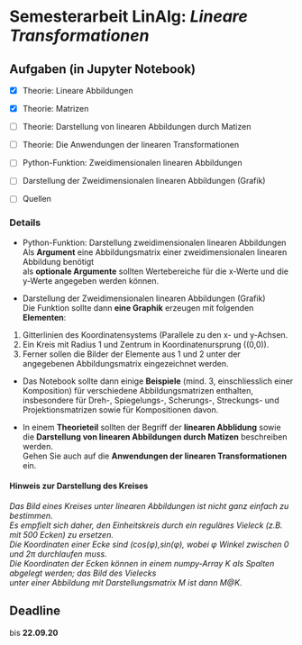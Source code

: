 # Semesterarbeit LinAlg: *Lineare Transformationen*

## Aufgaben (in Jupyter Notebook)

- [X] Theorie: Lineare Abbildungen
- [X] Theorie: Matrizen
- [ ] Theorie: Darstellung von linearen Abbildungen durch Matizen
- [ ] Theorie: Die Anwendungen der linearen Transformationen  
- [ ] Python-Funktion: Zweidimensionalen linearen Abbildungen
- [ ] Darstellung der Zweidimensionalen linearen Abbildungen (Grafik)
- [ ] Quellen


### Details  

* Python-Funktion: Darstellung zweidimensionalen linearen Abbildungen  
   Als **Argument** eine Abbildungsmatrix einer zweidimensionalen linearen Abbildung benötigt  
   als **optionale Argumente** sollten Wertebereiche für die x-Werte und die y-Werte angegeben werden können.  

* Darstellung der Zweidimensionalen linearen Abbildungen (Grafik)  
   Die Funktion sollte dann **eine Graphik** erzeugen mit folgenden **Elementen**:  
1. Gitterlinien des Koordinatensystems (Parallele zu den x- und y-Achsen.  
2. Ein Kreis mit Radius 1 und Zentrum in Koordinatenursprung ((0,0)).  
3. Ferner sollen die Bilder der Elemente aus 1 und 2 unter der angegebenen Abbildungsmatrix eingezeichnet werden.  


* Das Notebook sollte dann einige **Beispiele** (mind. 3, einschliesslich einer Komposition) für verschiedene Abbildungsmatrizen enthalten, insbesondere für Dreh-, Spiegelungs-, Scherungs-, Streckungs- und Projektionsmatrizen sowie für Kompositionen davon.

* In einem **Theorieteil** sollten der Begriff der **linearen Abblidung** sowie die **Darstellung von linearen Abbildungen durch Matizen** beschreiben werden.   
Gehen Sie auch auf die **Anwendungen der linearen Transformationen** ein.  

#### Hinweis zur Darstellung des Kreises
   *Das Bild eines Kreises unter linearen Abbildungen ist nicht ganz einfach zu bestimmen.*      
   *Es empfielt sich daher, den Einheitskreis durch ein reguläres Vieleck (z.B. mit 500 Ecken) zu ersetzen.*   
   *Die Koordinaten einer Ecke sind (cos(φ),sin(φ), wobei φ       Winkel zwischen 0 und 2π durchlaufen muss.*   
   *Die Koordinaten der Ecken können in einem numpy-Array K als Spalten abgelegt werden; das Bild des Vielecks*  
   *unter einer Abbildung mit Darstellungsmatrix M ist dann M@K.*

## Deadline

bis **22.09.20**
